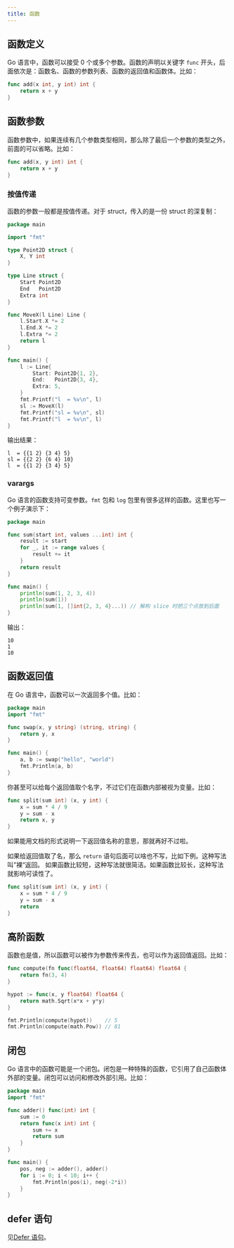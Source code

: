 ```yaml
---
title: 函数
---
```


## 函数定义

Go 语言中，函数可以接受 0 个或多个参数。函数的声明以关键字 `func` 开头，后面依次是：函数名、函数的参数列表、函数的返回值和函数体。比如：

```go
func add(x int, y int) int {
	return x + y
}
```

## 函数参数

函数参数中，如果连续有几个参数类型相同，那么除了最后一个参数的类型之外，前面的可以省略。比如：

```go
func add(x, y int) int {
	return x + y
}
```

### 按值传递

函数的参数一般都是按值传递。对于 struct，传入的是一份 struct 的深复制：

```go
package main

import "fmt"

type Point2D struct {
	X, Y int
}

type Line struct {
	Start Point2D
	End   Point2D
	Extra int
}

func MoveX(l Line) Line {
	l.Start.X *= 2
	l.End.X *= 2
	l.Extra *= 2
	return l
}

func main() {
	l := Line{
		Start: Point2D{1, 2},
		End:   Point2D{3, 4},
		Extra: 5,
	}
	fmt.Printf("l  = %v\n", l)
	sl := MoveX(l)
	fmt.Printf("sl = %v\n", sl)
	fmt.Printf("l  = %v\n", l)
}
```

输出结果：

```console
l  = {{1 2} {3 4} 5}
sl = {{2 2} {6 4} 10}
l  = {{1 2} {3 4} 5}
```

### varargs

Go 语言的函数支持可变参数。`fmt` 包和 `log` 包里有很多这样的函数。这里也写一个例子演示下：

```go
package main

func sum(start int, values ...int) int {
	result := start
	for _, it := range values {
		result += it
	}
	return result
}

func main() {
	println(sum(1, 2, 3, 4))
	println(sum(1))
	println(sum(1, []int{2, 3, 4}...)) // 解构 slice 时把三个点放到后面
}
```

输出：

```console
10
1
10
```

## 函数返回值

在 Go 语言中，函数可以一次返回多个值。比如：

```go
package main
import "fmt"

func swap(x, y string) (string, string) {
	return y, x
}

func main() {
	a, b := swap("hello", "world")
	fmt.Println(a, b)
}
```

你甚至可以给每个返回值取个名字，不过它们在函数内部被视为变量。比如：

```go
func split(sum int) (x, y int) {
	x = sum * 4 / 9
	y = sum - x
	return x, y
}
```

如果能用文档的形式说明一下返回值名称的意思，那就再好不过啦。

如果给返回值取了名，那么 `return` 语句后面可以啥也不写，比如下例。这种写法叫”裸“返回。
如果函数比较短，这种写法就很简洁。如果函数比较长，这种写法就影响可读性了。

```go
func split(sum int) (x, y int) {
	x = sum * 4 / 9
	y = sum - x
	return
}
```

## 高阶函数

函数也是值，所以函数可以被作为参数传来传去，也可以作为返回值返回。比如：

```go
func compute(fn func(float64, float64) float64) float64 {
	return fn(3, 4)
}

hypot := func(x, y float64) float64 {
	return math.Sqrt(x*x + y*y)
}

fmt.Println(compute(hypot))    // 5
fmt.Println(compute(math.Pow)) // 81
```

## 闭包

Go 语言中的函数可能是一个闭包。闭包是一种特殊的函数，它引用了自己函数体外部的变量。闭包可以访问和修改外部引用。比如：

```go
package main
import "fmt"

func adder() func(int) int {
	sum := 0
	return func(x int) int {
		sum += x
		return sum
	}
}

func main() {
	pos, neg := adder(), adder()
	for i := 0; i < 10; i++ {
		fmt.Println(pos(i), neg(-2*i))
	}
}
```

## defer 语句

见[Defer 语句](./defer/)。